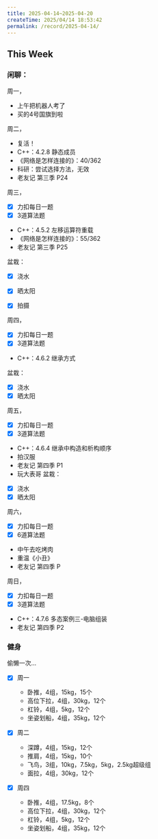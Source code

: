 ```yaml
---
title: 2025-04-14~2025-04-20
createTime: 2025/04/14 18:53:42
permalink: /record/2025-04-14/
---
```


## This Week

### 闲聊：
周一，
- 上午把机器人考了
- 买的4号国旗到啦

周二，
- 复活！
- C++：4.2.8 静态成员
- 《网络是怎样连接的》：40/362
- 科研：尝试选择方法，无效
- 老友记 第三季 P24

周三，
- [x] 力扣每日一题
- [x] 3道算法题
- C++：4.5.2 左移运算符重载
- 《网络是怎样连接的》：55/362
- 老友记 第三季 P25

盆栽：
- [x] 浇水
- [x] 晒太阳
- [x] 拍摄


周四，
- [x] 力扣每日一题
- [x] 3道算法题
- C++：4.6.2 继承方式


盆栽：
- [x] 浇水
- [x] 晒太阳

周五，
- [x] 力扣每日一题
- [x] 3道算法题
- C++：4.6.4 继承中构造和析构顺序
- 拍汉服
- 老友记 第四季 P1
- 玩大表哥
盆栽：
- [x] 浇水
- [x] 晒太阳

周六，
- [x] 力扣每日一题
- [x] 6道算法题
- 中午去吃烤肉
- 重温《小丑》
- 老友记 第四季 P

周日，
- [x] 力扣每日一题
- [x] 3道算法题
- C++：4.7.6 多态案例三-电脑组装
- 老友记 第四季 P2


### 健身

偷懒一次...

- [x] 周一
  - 卧推，4组，15kg，15个
  - 高位下拉，4组，30kg，12个
  - 杠铃，4组，5kg，12个
  - 坐姿划船，4组，35kg，12个

- [x] 周二
  - 深蹲，4组，15kg，12个
  - 推肩，4组，15kg，10个
  - 飞鸟，3组，10kg，7.5kg，5kg，2.5kg超级组
  - 面拉，4组，30kg，12个

- [x] 周四
  - 卧推，4组，17.5kg，8个
  - 高位下拉，4组，30kg，12个
  - 杠铃，4组，5kg，12个
  - 坐姿划船，4组，35kg，12个

